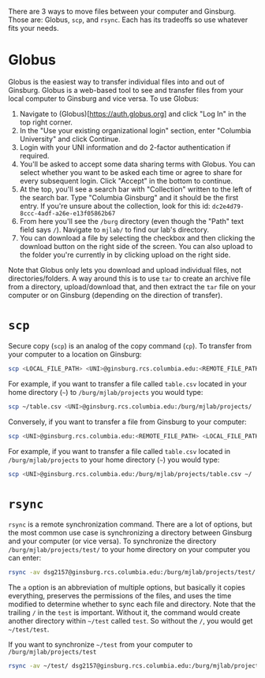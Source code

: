 There are 3 ways to move files between your computer and Ginsburg. Those are: Globus, `scp`, and `rsync`. Each has its tradeoffs so use whatever fits your needs.

# Globus

Globus is the easiest way to transfer individual files into and out of Ginsburg. Globus is a web-based tool to see and transfer files from your local computer to Ginsburg and vice versa. To use Globus:

1. Navigate to (Globus)[https://auth.globus.org] and click "Log In" in the top right corner. 
2. In the "Use your existing organizational login" section, enter "Columbia University" and click Continue. 
3. Login with your UNI information and do 2-factor authentication if required. 
4. You'll be asked to accept some data sharing terms with Globus. You can select whether you want to be asked each time or agree to share for every subsequent login. Click "Accept" in the bottom to continue. 
5. At the top, you'll see a search bar with "Collection" written to the left of the search bar. Type "Columbia Ginsburg" and it should be the first entry. If you're unsure about the collection, look for this id: `dc2e4d79-8ccc-4adf-a26e-e13f05862b67`
6. From here you'll see the `/burg` directory (even though the "Path" text field says `/`). Navigate to `mjlab/` to find our lab's directory.
7. You can download a file by selecting the checkbox and then clicking the download button on the right side of the screen. You can also upload to the folder you're currently in by clicking upload on the right side.

Note that Globus only lets you download and upload individual files, not directories/folders. A way around this is to use `tar` to create an archive file from a directory, upload/download that, and then extract the `tar` file on your computer or on Ginsburg (depending on the direction of transfer).

# `scp`

Secure copy (`scp`) is an analog of the copy command (`cp`). To transfer from your computer to a location on Ginsburg:

```bash
scp <LOCAL_FILE_PATH> <UNI>@ginsburg.rcs.columbia.edu:<REMOTE_FILE_PATH>
```

For example, if you want to transfer a file called `table.csv` located in your home directory (`~`) to `/burg/mjlab/projects` you would type:

```bash
scp ~/table.csv <UNI>@ginsburg.rcs.columbia.edu:/burg/mjlab/projects/
```

Conversely, if you want to transfer a file from Ginsburg to your computer:

```bash
scp <UNI>@ginsburg.rcs.columbia.edu:<REMOTE_FILE_PATH> <LOCAL_FILE_PATH>
```

For example, if you want to transfer a file called `table.csv` located in `/burg/mjlab/projects` to your home directory (`~`) you would type:

```bash
scp <UNI>@ginsburg.rcs.columbia.edu:/burg/mjlab/projects/table.csv ~/
```

# `rsync`

`rsync` is a remote synchronization command. There are a lot of options, but the most common use case is synchronizing a directory between Ginsburg and your computer (or vice versa). To synchronize the directory `/burg/mjlab/projects/test/` to your home directory on your computer you can enter:


```bash
rsync -av dsg2157@ginsburg.rcs.columbia.edu:/burg/mjlab/projects/test/ ~/test
```

The `a` option is an abbreviation of multiple options, but basically it copies everything, preserves the permissions of the files, and uses the time modified to determine whether to sync each file and directory. Note that the trailing `/` in the `test` is important. Without it, the command would create another directory within `~/test` called `test`. So without the `/`, you would get `~/test/test`. 

If you want to synchronize `~/test` from your computer to `/burg/mjlab/projects/test`

```bash
rsync -av ~/test/ dsg2157@ginsburg.rcs.columbia.edu:/burg/mjlab/projects/test 
```
